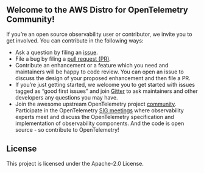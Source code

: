 ## Welcome to the AWS Distro for OpenTelemetry Community!

If you’re an open source observability user or contributor, we invite you to get involved. You can contribute in the following ways:

* Ask a question by filing an [issue](https://github.com/aws-observability/aws-otel-community/issues).
* File a bug by filing a [pull request (PR)](https://github.com/aws-observability/aws-otel-community/pulls).
* Contribute an enhancement or a feature which you need and maintainers will be happy to code review. You can open an issue to discuss the design of your proposed enhancement and then file a PR.
* If you’re just getting started, we welcome you to get started with issues tagged as “good first issues” and join [Gitter](https://gitter.im/aws-otel-distro/community) to ask maintainers and other developers any questions you may have.
* Join the awesome upstream OpenTelemetry project [community](https://github.com/open-telemetry/community). Participate in the OpenTelemetry [SIG meetings](https://github.com/open-telemetry/community#calendar) where observability experts meet and discuss the OpenTelemetry specification and implementation of observability components. And the code is open source - so contribute to OpenTelemetry!

## License

This project is licensed under the Apache-2.0 License.

